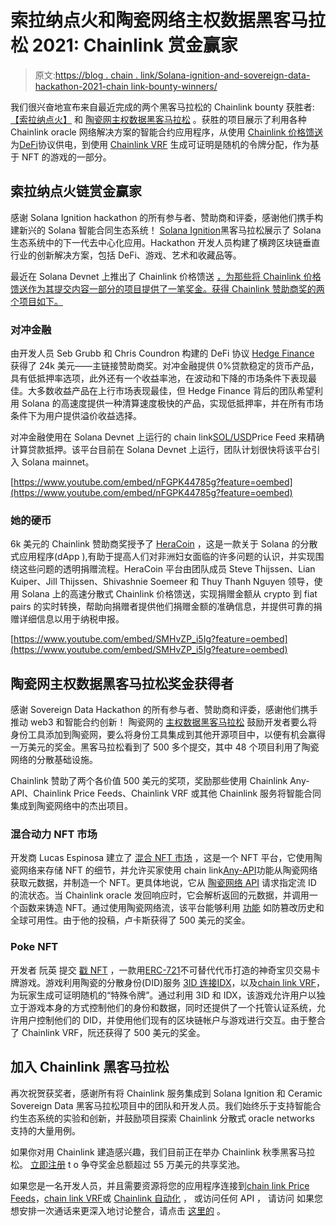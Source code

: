 # 索拉纳点火和陶瓷网络主权数据黑客马拉松 2021: Chainlink 赏金赢家

> 原文:[https://blog . chain . link/Solana-ignition-and-sovereign-data-hackathon-2021-chain link-bounty-winners/](https://blog.chain.link/solana-ignition-and-sovereign-data-hackathon-2021-chainlink-bounty-winners/)

我们很兴奋地宣布来自最近完成的两个黑客马拉松的 Chainlink bounty 获胜者: [【索拉纳点火】](https://ignition.devpost.com/) 和 [陶瓷网主权数据黑客马拉松](https://gitcoin.co/hackathon/ceramic-identity/) 。获胜的项目展示了利用各种 Chainlink oracle 网络解决方案的智能合约应用程序，从使用 [Chainlink 价格馈送](https://data.chain.link/) 为[DeFi](https://chain.link/education/defi)协议供电，到使用 [Chainlink VRF](https://chain.link/chainlink-vrf) 生成可证明是随机的令牌分配，作为基于 NFT 的游戏的一部分。

## 索拉纳点火链赏金赢家

感谢 Solana Ignition hackathon 的所有参与者、赞助商和评委，感谢他们携手构建新兴的 Solana 智能合同生态系统！    [Solana Ignition](https://solana.com/ignition)黑客马拉松展示了 Solana 生态系统中的下一代去中心化应用。Hackathon 开发人员构建了横跨区块链垂直行业的创新解决方案，包括 DeFi、游戏、艺术和收藏品等。

最近在 Solana Devnet 上推出了 Chainlink 价格馈送 [，为那些将 Chainlink 价格馈送作为其提交内容一部分的项目提供了一笔奖金。获得 Chainlink 赞助商奖的两个项目如下。](https://www.prnewswire.com/news-releases/chainlink-price-feeds-now-live-on-the-solana-devnet-301362197.html)

### 对冲金融

由开发人员 Seb Grubb 和 Chris Coundron 构建的 DeFi 协议 [Hedge Finance](https://devpost.com/software/hedge-ptdjgs) 获得了 24k 美元——主链接赞助商奖。对冲金融提供 0%贷款稳定的货币产品，具有低抵押率选项，此外还有一个收益率池，在波动和下降的市场条件下表现最佳。大多数收益产品在上行市场表现最佳，但 Hedge Finance 背后的团队希望利用 Solana 的高速度提供一种清算速度极快的产品，实现低抵押率，并在所有市场条件下为用户提供溢价收益选择。

对冲金融使用在 Solana Devnet 上运行的 chain link[SOL/USD](https://docs.chain.link/docs/solana/data-feeds-solana/)Price Feed 来精确计算贷款抵押。该平台目前在 Solana Devnet 上运行[](https://www.hedge.sh/)，团队计划很快将该平台引入 Solana mainnet。

[https://www.youtube.com/embed/nFGPK44785g?feature=oembed](https://www.youtube.com/embed/nFGPK44785g?feature=oembed)

### 她的硬币

6k 美元的 Chainlink 赞助商奖授予了 [HeraCoin](https://devpost.com/software/heracoin-gn2s9e) ，这是一款关于 Solana 的分散式应用程序(dApp ),有助于提高人们对非洲妇女面临的许多问题[](https://www.un.org/africarenewal/magazine/october-2004/women-face-aids-africa)的认识，并实现围绕这些问题的透明捐赠流程。HeraCoin 平台由团队成员 Steve Thijssen、Lian Kuiper、Jill Thijssen、Shivashnie Soemeer 和 Thuy Thanh Nguyen 领导，使用 Solana 上的高速分散式 Chainlink 价格馈送，实现捐赠金额从 crypto 到 fiat pairs 的实时转换，帮助向捐赠者提供他们捐赠金额的准确信息，并提供可靠的捐赠详细信息以用于纳税申报。

[https://www.youtube.com/embed/SMHvZP_i5Ig?feature=oembed](https://www.youtube.com/embed/SMHvZP_i5Ig?feature=oembed)

## 陶瓷网主权数据黑客马拉松奖金获得者

感谢 Sovereign Data Hackathon 的所有参与者、赞助商和评委，感谢他们携手推动 web3 和智能合约创新！    陶瓷网的 [主权数据黑客马拉松](https://blog.ceramic.network/announcing-sovereign-data-hackathon/) 鼓励开发者要么将身份工具添加到陶瓷网，要么将身份工具集成到其他开源项目中，以便有机会赢得一万美元的奖金。黑客马拉松看到了 500 多个提交，其中 48 个项目利用了陶瓷网络的分散基础设施。

Chainlink 赞助了两个各价值 500 美元的奖项，奖励那些使用 Chainlink Any-API、Chainlink Price Feeds、Chainlink VRF 或其他 Chainlink 服务将智能合同集成到陶瓷网络中的杰出项目。

### 混合动力 NFT 市场

开发商 Lucas Espinosa 建立了 [混合 NFT 市场](https://gitcoin.co/hackathon/ceramic-identity/projects/11349/hybrid-nft-market) ，这是一个 NFT 平台，它使用陶瓷网络来存储 NFT 的细节，并允许买家使用 chain link[Any-API](https://docs.chain.link/docs/request-and-receive-data/)功能从陶瓷网络获取元数据，并制造一个 NFT。更具体地说，它从 [陶瓷网络 API](https://developers.ceramic.network/build/http/api/#get-stream-state) 请求指定流 ID 的流状态。当 Chainlink oracle 发回响应时，它会解析返回的元数据，并调用一个函数来铸造 NFT。通过使用陶瓷网络流，该平台能够利用 [功能](https://developers.ceramic.network/learn/features/) 如防篡改历史和全球可用性。由于他的投稿，卢卡斯获得了 500 美元的奖金。

### Poke NFT

开发者 阮英 提交 [戳 NFT](https://gitcoin.co/hackathon/ceramic-identity/projects/11343/poke-nft-ceramic-sovereign-data-hackathon-bounty) ，一款用[ERC-721](https://eips.ethereum.org/EIPS/eip-721)不可替代代币打造的神奇宝贝交易卡牌游戏。游戏利用陶瓷的分散身份(DID)服务 [3ID 连接](https://blog.ceramic.network/what-is-3id-connect/)[IDX](https://developers.ceramic.network/tools/idx/overview/)，以及[chain link VRF](https://docs.chain.link/docs/chainlink-vrf/)，为玩家生成可证明随机的“特殊令牌”。通过利用 3ID 和 IDX，该游戏允许用户以独立于游戏本身的方式控制他们的身份和数据，同时还提供了一个托管认证系统，允许用户控制他们的 DID，并使用他们现有的区块链帐户与游戏进行交互。由于整合了 Chainlink VRF，阮还获得了 500 美元的奖金。

## 加入 Chainlink 黑客马拉松

再次祝贺获奖者，感谢所有将 Chainlink 服务集成到 Solana Ignition 和 Ceramic Sovereign Data 黑客马拉松项目中的团队和开发人员。我们始终乐于支持智能合约生态系统的实验和创新，并鼓励项目探索 Chainlink 分散式 oracle networks 支持的大量用例。

如果你对用 Chainlink 建造感兴趣，我们目前正在举办 Chainlink 秋季黑客马拉松。 [立即注册](https://chain.link/hackathon?utm_medium=team&utm_source=dev-advocate&utm_campaign=fall-2021-hackathon&utm_content=harry) t o 争夺奖金总额超过 55 万美元的共享奖池。

如果您是一名开发人员，并且需要资源将您的应用程序连接到[chain link Price Feeds](https://docs.chain.link/docs/using-chainlink-reference-contracts)，[chain link VRF](https://docs.chain.link/docs/chainlink-vrf)或 [Chainlink 自动化](https://docs.chain.link/docs/chainlink-automation/introduction/) ， 或访问任何 API ， 请访问 如果您想安排一次通话来更深入地讨论整合，请点击 [这里的](https://chainlinkcommunity.typeform.com/to/OYQO67EF) 。